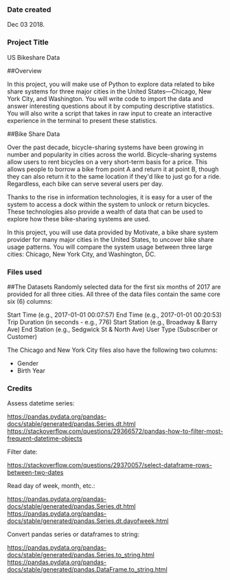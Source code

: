### Date created
Dec 03 2018.

### Project Title
US Bikeshare Data

##Overview

In this project, you will make use of Python to explore data related to bike share systems for three major cities in the United States—Chicago, New York City, and Washington. You will write code to import the data and answer interesting questions about it by computing descriptive statistics. You will also write a script that takes in raw input to create an interactive experience in the terminal to present these statistics.

##Bike Share Data

Over the past decade, bicycle-sharing systems have been growing in number and popularity in cities across the world. Bicycle-sharing systems allow users to rent bicycles on a very short-term basis for a price. This allows people to borrow a bike from point A and return it at point B, though they can also return it to the same location if they'd like to just go for a ride. Regardless, each bike can serve several users per day.

Thanks to the rise in information technologies, it is easy for a user of the system to access a dock within the system to unlock or return bicycles. These technologies also provide a wealth of data that can be used to explore how these bike-sharing systems are used.

In this project, you will use data provided by Motivate, a bike share system provider for many major cities in the United States, to uncover bike share usage patterns. You will compare the system usage between three large cities: Chicago, New York City, and Washington, DC.

### Files used
##The Datasets
Randomly selected data for the first six months of 2017 are provided for all three cities. All three of the data files contain the same core six (6) columns:

Start Time (e.g., 2017-01-01 00:07:57)
End Time (e.g., 2017-01-01 00:20:53)
Trip Duration (in seconds - e.g., 776)
Start Station (e.g., Broadway & Barry Ave)
End Station (e.g., Sedgwick St & North Ave)
User Type (Subscriber or Customer)

The Chicago and New York City files also have the following two columns:

* Gender
* Birth Year

### Credits
Assess datetime series:

https://pandas.pydata.org/pandas-docs/stable/generated/pandas.Series.dt.html
https://stackoverflow.com/questions/29366572/pandas-how-to-filter-most-frequent-datetime-objects

Filter date:

https://stackoverflow.com/questions/29370057/select-dataframe-rows-between-two-dates

Read day of week, month, etc.:

https://pandas.pydata.org/pandas-docs/stable/generated/pandas.Series.dt.html
https://pandas.pydata.org/pandas-docs/stable/generated/pandas.Series.dt.dayofweek.html

Convert pandas series or dataframes to string:

https://pandas.pydata.org/pandas-docs/stable/generated/pandas.Series.to_string.html
https://pandas.pydata.org/pandas-docs/stable/generated/pandas.DataFrame.to_string.html

